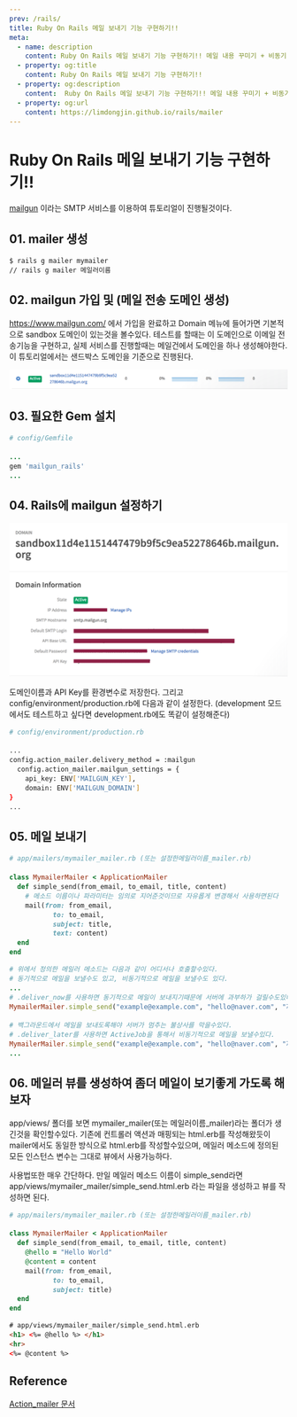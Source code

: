```yaml
---
prev: /rails/
title: Ruby On Rails 메일 보내기 기능 구현하기!!
meta: 
  - name: description
    content: Ruby On Rails 메일 보내기 기능 구현하기!! 메일 내용 꾸미기 + 비동기 전송법 
  - property: og:title
    content: Ruby On Rails 메일 보내기 기능 구현하기!! 
  - property: og:description
    content:  Ruby On Rails 메일 보내기 기능 구현하기!! 메일 내용 꾸미기 + 비동기 전송법 
  - property: og:url
    content: https://limdongjin.github.io/rails/mailer
---
```

# Ruby On Rails 메일 보내기 기능 구현하기!!

[mailgun](https://www.mailgun.com/) 이라는 SMTP 서비스를 이용하여 튜토리얼이 진행될것이다.

## 01. mailer 생성

```bash 
$ rails g mailer mymailer
// rails g mailer 메일러이름
```

## 02. mailgun 가입 및 (메일 전송 도메인 생성)

https://www.mailgun.com/ 에서 가입을 완료하고 Domain 메뉴에 들어가면
기본적으로 sandbox 도메인이 있는것을 볼수있다. 
테스트를 할때는 이 도메인으로 이메일 전송기능을 구현하고, 실제 서비스를 진행할때는 메일건에서 도메인을 하나 생성해야한다.
이 튜토리얼에서는 샌드박스 도메인을 기준으로 진행된다.

![](/images/sandbox.png)

## 03. 필요한 Gem 설치

```ruby
# config/Gemfile

...
gem 'mailgun_rails'
...

```

## 04. Rails에 mailgun 설정하기

![](/images/메일건키.png)

도메인이름과 API Key를 환경변수로 저장한다. 
그리고 config/environment/production.rb에 다음과 같이 설정한다. (development 모드에서도 테스트하고 싶다면 development.rb에도 똑같이 설정해준다)

```bash
# config/environment/production.rb

...
config.action_mailer.delivery_method = :mailgun
  config.action_mailer.mailgun_settings = {
    api_key: ENV['MAILGUN_KEY'],
    domain: ENV['MAILGUN_DOMAIN']
}
...
```

## 05. 메일 보내기 

```ruby
# app/mailers/mymailer_mailer.rb (또는 설정한메일러이름_mailer.rb)

class MymailerMailer < ApplicationMailer
  def simple_send(from_email, to_email, title, content) 
    # 메소드 이름이나 파라미터는 임의로 지어준것이므로 자유롭게 변경해서 사용하면된다
    mail(from: from_email,
           to: to_email, 
           subject: title,
           text: content)    
  end
end
```

```ruby 
# 위에서 정의한 메일러 메소드는 다음과 같이 어디서나 호출할수있다.
# 동기적으로 메일을 보낼수도 있고, 비동기적으로 메일을 보낼수도 있다.
...
# .deliver_now를 사용하면 동기적으로 메일이 보내지기때문에 서버에 과부하가 걸릴수도있다.
MymailerMailer.simple_send("example@example.com", "hello@naver.com", "제목", "내용").deliver_now

# 백그라운드에서 메일을 보내도록해야 서버가 멈추는 불상사를 막을수있다. 
# .deliver_later를 사용하면 ActiveJob을 통해서 비동기적으로 메일을 보낼수있다.
MymailerMailer.simple_send("example@example.com", "hello@naver.com", "제목", "내용").deliver_later
...
```

## 06. 메일러 뷰를 생성하여 좀더 메일이 보기좋게 가도록 해보자

app/views/ 폴더를 보면 mymailer_mailer(또는 메일러이름_mailer)라는 폴더가 생긴것을 확인할수있다.
기존에 컨트롤러 액션과 매핑되는 html.erb를 작성해왔듯이 mailer에서도 동일한 방식으로 html.erb를 작성할수있으며, 메일러 메소드에 정의된 모든 인스턴스 변수는 그대로 뷰에서 사용가능하다.

사용법또한 매우 간단하다. 만일 메일러 메소드 이름이 simple_send라면 
app/views/mymailer_mailer/simple_send.html.erb 라는 파일을 생성하고 뷰를 작성하면 된다.

```ruby
# app/mailers/mymailer_mailer.rb (또는 설정한메일러이름_mailer.rb)

class MymailerMailer < ApplicationMailer
  def simple_send(from_email, to_email, title, content) 
    @hello = "Hello World"
    @content = content
    mail(from: from_email,
           to: to_email, 
           subject: title)    
  end
end
```

```html 
# app/views/mymailer_mailer/simple_send.html.erb
<h1> <%= @hello %> </h1>
<hr>
<%= @content %>
```

## Reference

[Action_mailer 문서](https://guides.rubyonrails.org/action_mailer_basics.html)

<Disqus />
